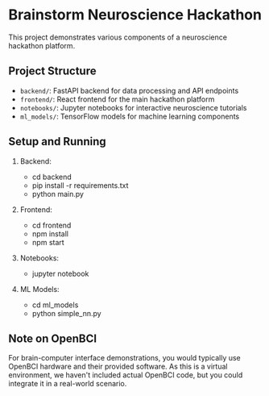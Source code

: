 # Brainstorm Neuroscience Hackathon

This project demonstrates various components of a neuroscience hackathon platform.

## Project Structure

- `backend/`: FastAPI backend for data processing and API endpoints
- `frontend/`: React frontend for the main hackathon platform
- `notebooks/`: Jupyter notebooks for interactive neuroscience tutorials
- `ml_models/`: TensorFlow models for machine learning components

## Setup and Running

1. Backend:
   - cd backend
   - pip install -r requirements.txt
   - python main.py

2. Frontend:
   - cd frontend
   - npm install
   - npm start

3. Notebooks:
   - jupyter notebook

4. ML Models:
   - cd ml_models
   - python simple_nn.py

## Note on OpenBCI

For brain-computer interface demonstrations, you would typically use OpenBCI hardware and their provided software. As this is a virtual environment, we haven't included actual OpenBCI code, but you could integrate it in a real-world scenario.

